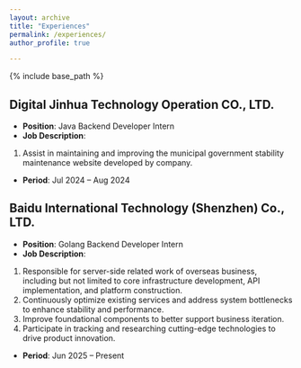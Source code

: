 ```yaml
---
layout: archive
title: "Experiences"
permalink: /experiences/
author_profile: true

---
```


{% include base_path %}

## ​**Digital Jinhua Technology Operation CO., LTD.​**​  
 - **Position**: Java Backend Developer Intern
 - **Job Description**:
  1. Assist in maintaining and improving the municipal government stability maintenance website developed by company.
 - **Period**: Jul 2024 – Aug 2024

## ​**Baidu International Technology (Shenzhen) Co., LTD.​**​  
 - **Position**: Golang Backend Developer Intern
 - **Job Description**:
1. Responsible for server-side related work of overseas business, including but not limited to core infrastructure development, API implementation, and platform construction.
2. Continuously optimize existing services and address system bottlenecks to enhance stability and performance.
3. Improve foundational components to better support business iteration.
4. Participate in tracking and researching cutting-edge technologies to drive product innovation.
 - **Period**: Jun 2025 – Present

